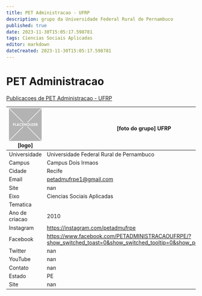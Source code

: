 ```yaml
---
title: PET Administracao - UFRP
description: grupo da Universidade Federal Rural de Pernambuco
published: true
date: 2023-11-30T15:05:17.598781
tags: Ciencias Sociais Aplicadas
editor: markdown
dateCreated: 2023-11-30T15:05:17.598781
---
```


# PET Administracao

[Publicacoes de PET Administracao - UFRP](/atividade/133PETAdministracaoUFRP/feed)

| ![placeholder.png](/placeholder.png) [logo] | [foto do grupo] UFRP         |
| ------------------------------------------- | ------------------------------------------------- |
| Universidade                                | Universidade Federal Rural de Pernambuco      |
| Campus                                      | Campus Dois Irmaos            |
| Cidade                                      | Recife             |
| Email                                       | petadmufrpe1@gmail.com             |
| Site                                        | nan              |
| Eixo                                        | Ciencias Sociais Aplicadas              |
| Tematica                                    |           |
| Ano de criacao                              | 2010        |
| Instagram                                   | https://instagram.com/petadmufrpe         |
| Facebook                                    | https://www.facebook.com/PETADMINISTRACAOUFRPE/?show_switched_toast=0&show_switched_tooltip=0&show_podcast_settings=0          |
| Twitter                                     | nan           |
| YouTube                                     | nan           |
| Contato                                     | nan         |
| Estado                                      |  PE            |
| Site                                        | nan |
